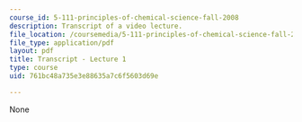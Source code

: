 ```yaml
---
course_id: 5-111-principles-of-chemical-science-fall-2008
description: Transcript of a video lecture.
file_location: /coursemedia/5-111-principles-of-chemical-science-fall-2008/761bc48a735e3e88635a7c6f5603d69e_5-111F08-L01.pdf
file_type: application/pdf
layout: pdf
title: Transcript - Lecture 1
type: course
uid: 761bc48a735e3e88635a7c6f5603d69e

---
```

None